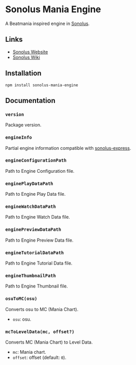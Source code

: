# Sonolus Mania Engine

A Beatmania inspired engine in [Sonolus](https://sonolus.com).

## Links

-   [Sonolus Website](https://sonolus.com)
-   [Sonolus Wiki](https://github.com/NonSpicyBurrito/sonolus-wiki)

## Installation

```
npm install sonolus-mania-engine
```

## Documentation

### `version`

Package version.

### `engineInfo`

Partial engine information compatible with [sonolus-express](https://github.com/NonSpicyBurrito/sonolus-express).

### `engineConfigurationPath`

Path to Engine Configuration file.

### `enginePlayDataPath`

Path to Engine Play Data file.

### `engineWatchDataPath`

Path to Engine Watch Data file.

### `enginePreviewDataPath`

Path to Engine Preview Data file.

### `engineTutorialDataPath`

Path to Engine Tutorial Data file.

### `engineThumbnailPath`

Path to Engine Thumbnail file.

### `osuToMC(osu)`

Converts osu to MC (Mania Chart).

-   `osu`: osu.

### `mcToLevelData(mc, offset?)`

Converts MC (Mania Chart) to Level Data.

-   `mc`: Mania chart.
-   `offset`: offset (default: `0`).

